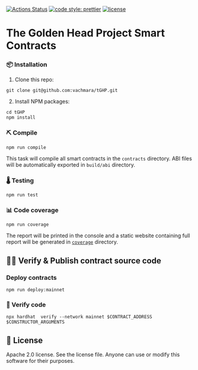 [![Actions Status](https://github.com/vachmara/tGHP/workflows/main/badge.svg)](https://github.com/vachmara/tGHP/actions)
[![code style: prettier](https://img.shields.io/badge/code_style-prettier-ff69b4.svg)](https://github.com/prettier/prettier)
[![license](https://img.shields.io/badge/License-Apache%202.0-blue.svg)](https://opensource.org/licenses/Apache-2.0)

# The Golden Head Project Smart Contracts


### 📦 Installation

1. Clone this repo:
```console
git clone git@github.com:vachmara/tGHP.git
```

2. Install NPM packages:
```console
cd tGHP
npm install
```

### ⛏️ Compile

```console
npm run compile
```

This task will compile all smart contracts in the `contracts` directory.
ABI files will be automatically exported in `build/abi` directory.


### 🌡️ Testing

```console
npm run test
```

### 📊 Code coverage

```console
npm run coverage
```

The report will be printed in the console and a static website containing full report will be generated in [`coverage`](https://vachmara.github.io/tGHP/coverage) directory.


## 🐱‍💻 Verify & Publish contract source code

### Deploy contracts 
```console
npm run deploy:mainnet
```

### 🔐 Verify code

```console
npx hardhat  verify --network mainnet $CONTRACT_ADDRESS $CONSTRUCTOR_ARGUMENTS
```


## 📄 License

Apache 2.0 license. See the license file.
Anyone can use or modify this software for their purposes.